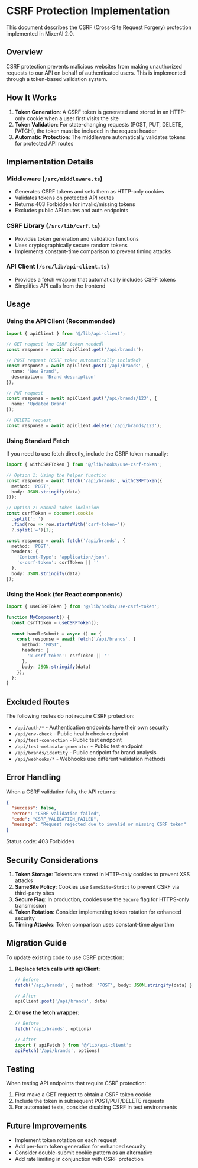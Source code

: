 # CSRF Protection Implementation

This document describes the CSRF (Cross-Site Request Forgery) protection implemented in MixerAI 2.0.

## Overview

CSRF protection prevents malicious websites from making unauthorized requests to our API on behalf of authenticated users. This is implemented through a token-based validation system.

## How It Works

1. **Token Generation**: A CSRF token is generated and stored in an HTTP-only cookie when a user first visits the site
2. **Token Validation**: For state-changing requests (POST, PUT, DELETE, PATCH), the token must be included in the request header
3. **Automatic Protection**: The middleware automatically validates tokens for protected API routes

## Implementation Details

### Middleware (`/src/middleware.ts`)
- Generates CSRF tokens and sets them as HTTP-only cookies
- Validates tokens on protected API routes
- Returns 403 Forbidden for invalid/missing tokens
- Excludes public API routes and auth endpoints

### CSRF Library (`/src/lib/csrf.ts`)
- Provides token generation and validation functions
- Uses cryptographically secure random tokens
- Implements constant-time comparison to prevent timing attacks

### API Client (`/src/lib/api-client.ts`)
- Provides a fetch wrapper that automatically includes CSRF tokens
- Simplifies API calls from the frontend

## Usage

### Using the API Client (Recommended)

```typescript
import { apiClient } from '@/lib/api-client';

// GET request (no CSRF token needed)
const response = await apiClient.get('/api/brands');

// POST request (CSRF token automatically included)
const response = await apiClient.post('/api/brands', {
  name: 'New Brand',
  description: 'Brand description'
});

// PUT request
const response = await apiClient.put('/api/brands/123', {
  name: 'Updated Brand'
});

// DELETE request
const response = await apiClient.delete('/api/brands/123');
```

### Using Standard Fetch

If you need to use fetch directly, include the CSRF token manually:

```typescript
import { withCSRFToken } from '@/lib/hooks/use-csrf-token';

// Option 1: Using the helper function
const response = await fetch('/api/brands', withCSRFToken({
  method: 'POST',
  body: JSON.stringify(data)
}));

// Option 2: Manual token inclusion
const csrfToken = document.cookie
  .split('; ')
  .find(row => row.startsWith('csrf-token='))
  ?.split('=')[1];

const response = await fetch('/api/brands', {
  method: 'POST',
  headers: {
    'Content-Type': 'application/json',
    'x-csrf-token': csrfToken || ''
  },
  body: JSON.stringify(data)
});
```

### Using the Hook (for React components)

```typescript
import { useCSRFToken } from '@/lib/hooks/use-csrf-token';

function MyComponent() {
  const csrfToken = useCSRFToken();
  
  const handleSubmit = async () => {
    const response = await fetch('/api/brands', {
      method: 'POST',
      headers: {
        'x-csrf-token': csrfToken || ''
      },
      body: JSON.stringify(data)
    });
  };
}
```

## Excluded Routes

The following routes do not require CSRF protection:
- `/api/auth/*` - Authentication endpoints have their own security
- `/api/env-check` - Public health check endpoint
- `/api/test-connection` - Public test endpoint
- `/api/test-metadata-generator` - Public test endpoint
- `/api/brands/identity` - Public endpoint for brand analysis
- `/api/webhooks/*` - Webhooks use different validation methods

## Error Handling

When a CSRF validation fails, the API returns:
```json
{
  "success": false,
  "error": "CSRF validation failed",
  "code": "CSRF_VALIDATION_FAILED",
  "message": "Request rejected due to invalid or missing CSRF token"
}
```

Status code: 403 Forbidden

## Security Considerations

1. **Token Storage**: Tokens are stored in HTTP-only cookies to prevent XSS attacks
2. **SameSite Policy**: Cookies use `SameSite=Strict` to prevent CSRF via third-party sites
3. **Secure Flag**: In production, cookies use the `Secure` flag for HTTPS-only transmission
4. **Token Rotation**: Consider implementing token rotation for enhanced security
5. **Timing Attacks**: Token comparison uses constant-time algorithm

## Migration Guide

To update existing code to use CSRF protection:

1. **Replace fetch calls with apiClient**:
   ```typescript
   // Before
   fetch('/api/brands', { method: 'POST', body: JSON.stringify(data) })
   
   // After
   apiClient.post('/api/brands', data)
   ```

2. **Or use the fetch wrapper**:
   ```typescript
   // Before
   fetch('/api/brands', options)
   
   // After
   import { apiFetch } from '@/lib/api-client';
   apiFetch('/api/brands', options)
   ```

## Testing

When testing API endpoints that require CSRF protection:

1. First make a GET request to obtain a CSRF token cookie
2. Include the token in subsequent POST/PUT/DELETE requests
3. For automated tests, consider disabling CSRF in test environments

## Future Improvements

- Implement token rotation on each request
- Add per-form token generation for enhanced security
- Consider double-submit cookie pattern as an alternative
- Add rate limiting in conjunction with CSRF protection